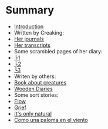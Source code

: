 # Summary

* [Introduction](README.md)
* Written by Creaking:
 * [Her journals](CreakJou.md)
 * [Her transcripts](Transcripts.md)
 * Some scrambled pages of her diary:
  * [├1](ScrambledPages/1.md)
  * [├2](ScrambledPages/2.md)
  * [┕3](ScrambledPages/3.md)
* Writen by others:
 * [Book about creatures](Creatures.md)
 * [Wooden Diaries](woden-diaries.md)
* Some sort stories:
 * [Flow](ShortStories/flow.md)
 * [Grief](ShortStories/Grief.md)
 * [It's only natural](ShortStories/OnlyNatural.md)
 * [Como una paloma en el viento](ShortStories/Tormento.md)